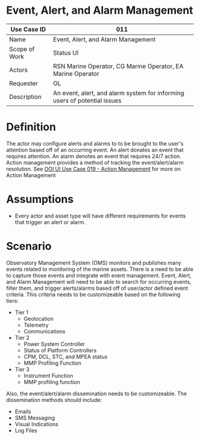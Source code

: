 # Event, Alert, and Alarm Management

| Use Case ID | 011 |
| --- | --- |
| Name | Event, Alert, and Alarm Management                 |
| Scope of Work | Status UI |
| Actors | RSN Marine Operator, CG Marine Operator, EA Marine Operator |
| Requester | OL |
| Description | An event, alert, and alarm system for informing users of potential issues |

# Definition
The actor may configure alerts and alarms to to be brought to the user's attention based off of an occurring event.  An alert donates an event that requires attention.  An alarm denotes an event that requires 24/7 action.  Action management provides a method of tracking the event/alert/alarm resolution.  See [OOI UI Use Case 019 - Action Management](OOI_UI_Use_Case_019-Status_UI-Action_Management.md) for more on Action Management

# Assumptions
- Every actor and asset type will have different requirements for events that trigger an alert or alarm.

# Scenario
Observatory Management System (OMS) monitors and publishes many events related to monitoring of the marine assets. There is a need to be able to capture those events and integrate with event management.  Event, Alert, and Alarm Management will need to be able to search for occurring events, filter them, and trigger alerts/alarms based off of user/actor defined event criteria.  This criteria needs to be customizeable based on the following tiers: 
- Tier 1 
  - Geolocation 
  - Telemetry
  - Communications
- Tier 2
  - Power System Controller
  - Status of Platform Controllers
  - CPM, DCL, STC, and MPEA status
  - MMP Profiling Function
- Tier 3
  - Instrument Function
  - MMP profiling function

Also, the event/alert/alarm dissemination needs to be customizeable.  The dissemination methods should include:
- Emails
- SMS Messaging
- Visual Indications
- Log Files
